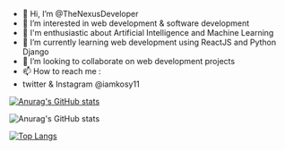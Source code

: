 - 👋 Hi, I’m @TheNexusDeveloper
- 👀 I’m interested in web development & software development 
- 👀 I'm enthusiastic about Artificial Intelligence and Machine Learning 
- 🌱 I’m currently learning web development using ReactJS and Python Django
- 💞️ I’m looking to collaborate on web development projects
- 📫 How to reach me : 
- twitter & Instagram @iamkosy11

<!---
TheNexusDeveloper/TheNexusDeveloper is a ✨ special ✨ repository because its `README.md` (this file) appears on your GitHub profile.
You can click the Preview link to take a look at your changes.
--->


[![Anurag's GitHub stats](https://github-readme-stats.vercel.app/api?username=TheNexusDeveloper)](https://github.com/anuraghazra/github-readme-stats)

![Anurag's GitHub stats](https://github-readme-stats.vercel.app/api?username=TheNexusDeveloper&show_icons=true&theme=onedark)


[![Top Langs](https://github-readme-stats.vercel.app/api/top-langs/?username=TheNexusDeveloper)](https://github.com/anuraghazra/github-readme-stats)
